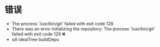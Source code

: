 # 错误
- The process '/usr/bin/git' failed with exit code 128
- There was an error initializing the repository: The process '/usr/bin/git' failed with exit code 129 ❌
- sill idealTree buildDeps